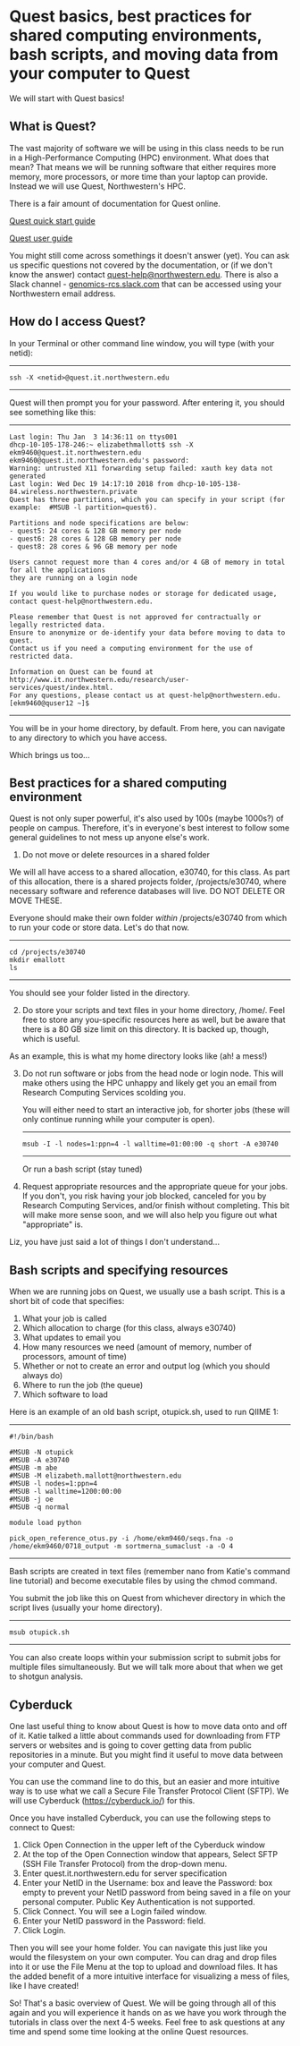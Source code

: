 
# Quest basics, best practices for shared computing environments, bash scripts, and moving data from your computer to Quest

We will start with Quest basics!

## What is Quest?

The vast majority of software we will be using in this class needs to be run in a High-Performance Computing (HPC) environment. What does that mean? That means we will be running software that either requires more memory, more processors, or more time than your laptop can provide. Instead we will use Quest, Northwestern's HPC.

There is a fair amount of documentation for Quest online. 

[Quest quick start guide](https://kb.northwestern.edu/quest-quickstart)

[Quest user guide](https://kb.northwestern.edu/page.php?id=quest)

You might still come across somethings it doesn't answer (yet). You can ask us specific questions not covered by the documentation, or (if we don't know the answer) contact quest-help@northwestern.edu. There is also a Slack channel - [genomics-rcs.slack.com](genomics-rcs.slack.com) that can be accessed using your Northwestern email address.

## How do I access Quest?

In your Terminal or other command line window, you will type (with your netid):

-----
```
ssh -X <netid>@quest.it.northwestern.edu
```
-----
Quest will then prompt you for your password. After entering it, you should see something like this:

-----
```
Last login: Thu Jan  3 14:36:11 on ttys001
dhcp-10-105-178-246:~ elizabethmallott$ ssh -X ekm9460@quest.it.northwestern.edu
ekm9460@quest.it.northwestern.edu's password: 
Warning: untrusted X11 forwarding setup failed: xauth key data not generated
Last login: Wed Dec 19 14:17:10 2018 from dhcp-10-105-138-84.wireless.northwestern.private
Quest has three partitions, which you can specify in your script (for example:  #MSUB -l partition=quest6).

Partitions and node specifications are below:
- quest5: 24 cores & 128 GB memory per node
- quest6: 28 cores & 128 GB memory per node
- quest8: 28 cores & 96 GB memory per node

Users cannot request more than 4 cores and/or 4 GB of memory in total for all the applications 
they are running on a login node

If you would like to purchase nodes or storage for dedicated usage, contact quest-help@northwestern.edu.

Please remember that Quest is not approved for contractually or legally restricted data.
Ensure to anonymize or de-identify your data before moving to data to quest.
Contact us if you need a computing environment for the use of restricted data.

Information on Quest can be found at http://www.it.northwestern.edu/research/user-services/quest/index.html.
For any questions, please contact us at quest-help@northwestern.edu.
[ekm9460@quser12 ~]$ 
```
-----

You will be in your home directory, by default. From here, you can navigate to any directory to which you have access.

Which brings us too...

## Best practices for a shared computing environment

Quest is not only super powerful, it's also used by 100s (maybe 1000s?) of people on campus. Therefore, it's in everyone's best interest to follow some general guidelines to not mess up anyone else's work.

1. Do not move or delete resources in a shared folder

  We will all have access to a shared allocation, e30740, for this class. As part of this allocation, there is a shared projects folder, /projects/e30740, where necessary software and reference databases will live. DO NOT DELETE OR MOVE THESE.
  
  Everyone should make their own folder *within* /projects/e30740 from which to run your code or store data. Let's do that now.
  
  -----
  ```
  cd /projects/e30740
  mkdir emallott
  ls
  ```
  -----
  
  You should see your folder listed in the directory.


2. Do store your scripts and text files in your home directory, /home/<netid>. Feel free to store any you-specific resources here as well, but be aware that there is a 80 GB size limit on this directory. It is backed up, though, which is useful.

  As an example, this is what my home directory looks like (ah! a mess!)
  

3. Do not run software or jobs from the head node or login node. This will make others using the HPC unhappy and likely get you an email from Research Computing Services scolding you.

   You will either need to start an interactive job, for shorter jobs (these will only continue running while your computer is open).
   
   -----
   ```
   msub -I -l nodes=1:ppn=4 -l walltime=01:00:00 -q short -A e30740
   ```
   -----
   
   Or run a bash script (stay tuned)
   

4. Request appropriate resources and the appropriate queue for your jobs. If you don't, you risk having your job blocked, canceled for you by Research Computing Services, and/or finish without completing. This bit will make more sense soon, and we will also help you figure out what "appropriate" is.

Liz, you have just said a lot of things I don't understand...

## Bash scripts and specifying resources

When we are running jobs on Quest, we usually use a bash script. This is a short bit of code that specifies: 
1. What your job is called
2. Which allocation to charge (for this class, always e30740)
3. What updates to email you
4. How many resources we need (amount of memory, number of processors, amount of time)
5. Whether or not to create an error and output log (which you should always do)
6. Where to run the job (the queue)
7. Which software to load


Here is an example of an old bash script, otupick.sh, used to run QIIME 1:

-----
```
#!/bin/bash

#MSUB -N otupick
#MSUB -A e30740
#MSUB -m abe
#MSUB -M elizabeth.mallott@northwestern.edu
#MSUB -l nodes=1:ppn=4
#MSUB -l walltime=1200:00:00
#MSUB -j oe
#MSUB -q normal

module load python

pick_open_reference_otus.py -i /home/ekm9460/seqs.fna -o /home/ekm9460/0718_output -m sortmerna_sumaclust -a -O 4
```
-----

Bash scripts are created in text files (remember nano from Katie's command line tutorial) and become executable files by using the chmod command. 

You submit the job like this on Quest from whichever directory in which the script lives (usually your home directory).

-----
```
msub otupick.sh
```
-----

You can also create loops within your submission script to submit jobs for multiple files simultaneously. But we will talk more about that when we get to shotgun analysis.

## Cyberduck

One last useful thing to know about Quest is how to move data onto and off of it. Katie talked a little about commands used for downloading from FTP servers or websites and is going to cover getting data from public repositories in a minute. But you might find it useful to move data between your computer and Quest.

You can use the command line to do this, but an easier and more intuitive way is to use what we call a Secure File Transfer Protocol Client (SFTP). We will use Cyberduck (https://cyberduck.io/) for this.

Once you have installed Cyberduck, you can use the following steps to connect to Quest:

1. Click Open Connection in the upper left of the Cyberduck window
2. At the top of the Open Connection window that appears, Select SFTP (SSH File Transfer Protocol) from the drop-down menu.
3. Enter quest.it.northwestern.edu for server specification
4. Enter your NetID in the Username: box and leave the Password: box empty to prevent your NetID password from being saved in a file on your personal computer. Public Key Authentication is not supported.
5. Click Connect. You will see a Login failed window.
6. Enter your NetID password in the Password: field.
7. Click Login.

Then you will see your home folder. You can navigate this just like you would the filesystem on your own computer. You can drag and drop files into it or use the File Menu at the top to upload and download files. It has the added benefit of a more intuitive interface for visualizing a mess of files, like I have created!

So! That's a basic overview of Quest. We will be going through all of this again and you will experience it hands on as we have you work through the tutorials in class over the next 4-5 weeks. Feel free to ask questions at any time and spend some time looking at the online Quest resources.

